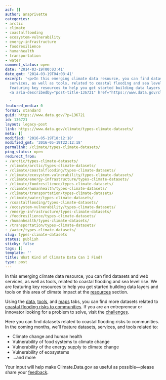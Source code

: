 ```yaml
---
acf: []
author: anaprivette
categories:
- arctic
- climate
- coastalflooding
- ecosystem-vulnerability
- energy-infrastructure
- foodresilience
- humanhealth
- transportation
- water
comment_status: open
date: '2014-03-19T00:03:41'
date_gmt: '2014-03-19T04:03:41'
excerpt: '<p>In this emerging climate data resource, you can find datasets and web
  services, as well as tools, related to coastal flooding and sea level rise. We are
  featuring key resources to help you get started building data layers and tools &hellip;
  <a aria-describedby="post-title-136721" href="https://www.data.gov/climate/types-climate-datasets/">Continued</a></p>

  '
featured_media: 0
format: standard
guid: https://www.data.gov/?p=136721
id: 136721
layout: legacy-post
link: https://www.data.gov/climate/types-climate-datasets/
meta: []
modified: '2016-05-19T18:12:18'
modified_gmt: '2016-05-19T22:12:18'
permalink: /climate/types-climate-datasets/
ping_status: open
redirect_from:
- /arctic/types-climate-datasets/
- /climate/arctic/types-climate-datasets/
- /climate/coastalflooding/types-climate-datasets/
- /climate/ecosystem-vulnerability/types-climate-datasets/
- /climate/energy-infrastructure/types-climate-datasets/
- /climate/foodresilience/types-climate-datasets/
- /climate/humanhealth/types-climate-datasets/
- /climate/transportation/types-climate-datasets/
- /climate/water/types-climate-datasets/
- /coastalflooding/types-climate-datasets/
- /ecosystem-vulnerability/types-climate-datasets/
- /energy-infrastructure/types-climate-datasets/
- /foodresilience/types-climate-datasets/
- /humanhealth/types-climate-datasets/
- /transportation/types-climate-datasets/
- /water/types-climate-datasets/
slug: types-climate-datasets
status: publish
sticky: false
tags: []
template: ''
title: What Kind of Climate Data Can I Find?
type: post
---
```

In this emerging climate data resource, you can find datasets and web services, as well as tools, related to coastal flooding and sea level rise. We are featuring key resources to help you get started building data layers and tools on this area of climate impact at the [resources](https://www.data.gov/climate/climate-resources) section.


Using the [data](http://catalog.data.gov/dataset?groups=climate5434&_groups_limit=0), [tools](/climate/climate-tools), and [maps](/climate/hurricanes-tropical-storms/) tabs, you can find more datasets related to [coastal flooding risks to communities](https://www.data.gov/coastalflooding/). If you are an entrepreneur or innovator looking for a problem to solve, visit the [challenges](/climate/climate-challenges).


Here you can find datasets related to coastal flooding risks to communities. In the coming months, we’ll feature datasets, services, and tools related to:


* Climate change and human health
* Vulnerability of food systems to climate change
* Vulnerability of the energy supply to climate change
* Vulnerability of ecosystems
* …and more


Your input will help make Climate.Data.gov as useful as possible—please share your [feedback](/climate/climate-feedback/).


